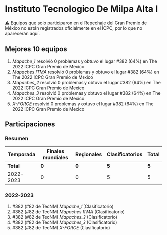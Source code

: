 # Instituto Tecnologico De Milpa Alta I

:warning: Equipos que solo participaron en el Repechaje del Gran Premio de México no están registrados oficialmente en el ICPC, por lo que no aparecerán aquí.

## Mejores 10 equipos

1. _Mapache_1_ resolvió 0 problemas y obtuvo el lugar #382 (64%) en The 2022 ICPC Gran Premio de Mexico
1. _Mapaches ITMA_ resolvió 0 problemas y obtuvo el lugar #382 (64%) en The 2022 ICPC Gran Premio de Mexico
1. _Mapaches_2_ resolvió 0 problemas y obtuvo el lugar #382 (64%) en The 2022 ICPC Gran Premio de Mexico
1. _Mapaches_3_ resolvió 0 problemas y obtuvo el lugar #382 (64%) en The 2022 ICPC Gran Premio de Mexico
1. _X-FORCE_ resolvió 0 problemas y obtuvo el lugar #382 (64%) en The 2022 ICPC Gran Premio de Mexico

## Participaciones

### Resumen

| Temporada | Finales mundiales | Regionales | Clasificatorios | Total |
| --- | --- | --- | --- | --- |
| **Total** | **0** | **0** | **5** | **5** |
| 2022-2023 | 0 | 0 | 5 | 5 |

### 2022-2023

1. #382 (#82 de TecNM) _Mapache_1_ (Clasificatorio)
1. #382 (#82 de TecNM) _Mapaches ITMA_ (Clasificatorio)
1. #382 (#82 de TecNM) _Mapaches_2_ (Clasificatorio)
1. #382 (#82 de TecNM) _Mapaches_3_ (Clasificatorio)
1. #382 (#82 de TecNM) _X-FORCE_ (Clasificatorio)



